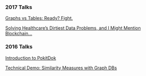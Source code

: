 ### 2017 Talks
[Graphs vs Tables: Ready? Fight.](https://github.com/denisekgosnell/slide-decks/data-day-2017/graphsVtables/index.html)

[Solving Healthcare’s Dirtiest Data Problems, and I Might Mention Blockchain...](https://github.com/denisekgosnell/slide-decks/data-day-2017/health/index.html)

### 2016 Talks
[Introduction to PokitDok](https://github.com/denisekgosnell/slide-decks/pd-intro/index.html)

[Technical Demo: Similarity Measures with Graph DBs](https://github.com/denisekgosnell/slide-decks/data-day-seattle/)
